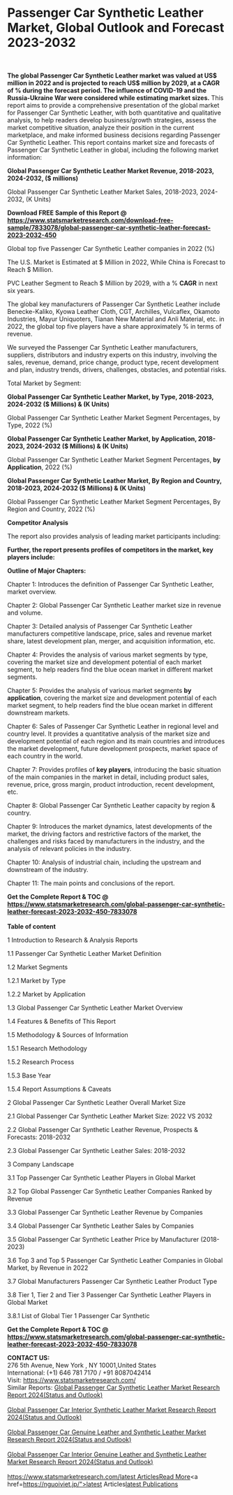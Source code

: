 <h1>Passenger Car Synthetic Leather Market, Global Outlook and Forecast 2023-2032</h1><br/><p><strong>The global Passenger Car Synthetic Leather market was valued at US$ million in 2022 and is projected to reach US$ million by 2029, at a <strong>CAGR</strong> of % during the forecast period. The influence of COVID-19 and the Russia-Ukraine War were considered while estimating market sizes.</strong> This report aims to provide a comprehensive presentation of the global market for Passenger Car Synthetic Leather, with both quantitative and qualitative analysis, to help readers develop business/growth strategies, assess the market competitive situation, analyze their position in the current marketplace, and make informed business decisions regarding Passenger Car Synthetic Leather. This report contains market size and forecasts of Passenger Car Synthetic Leather in global, including the following market information:</p><p><strong>Global Passenger Car Synthetic Leather Market Revenue, 2018-2023, 2024-2032, ($ millions)</strong></p><p>Global Passenger Car Synthetic Leather Market Sales, 2018-2023, 2024-2032, (K Units)</p><p><strong>Download FREE Sample of this Report @ <a href="https://www.statsmarketresearch.com/download-free-sample/7833078/global-passenger-car-synthetic-leather-forecast-2023-2032-450">https://www.statsmarketresearch.com/download-free-sample/7833078/global-passenger-car-synthetic-leather-forecast-2023-2032-450</a></strong></p><p>Global top five Passenger Car Synthetic Leather companies in 2022 (%)</p><p>The U.S. Market is Estimated at $ Million in 2022, While China is Forecast to Reach $ Million.</p><p>PVC Leather Segment to Reach $ Million by 2029, with a % <strong>CAGR</strong> in next six years.</p><p>The global key manufacturers of Passenger Car Synthetic Leather include Benecke-Kaliko, Kyowa Leather Cloth, CGT, Archilles, Vulcaflex, Okamoto Industries, Mayur Uniquoters, Tianan New Material and Anli Material, etc. in 2022, the global top five players have a share approximately % in terms of revenue.</p><p>We surveyed the Passenger Car Synthetic Leather manufacturers, suppliers, distributors and industry experts on this industry, involving the sales, revenue, demand, price change, product type, recent development and plan, industry trends, drivers, challenges, obstacles, and potential risks.</p><p>Total Market by Segment:</p><p><strong>Global Passenger Car Synthetic Leather Market, by Type, 2018-2023, 2024-2032 ($ Millions) & (K Units)</strong></p><p>Global Passenger Car Synthetic Leather Market Segment Percentages, by Type, 2022 (%)</p><p><strong>Global Passenger Car Synthetic Leather Market, <strong>by Application</strong>, 2018-2023, 2024-2032 ($ Millions) & (K Units)</strong></p><p>Global Passenger Car Synthetic Leather Market Segment Percentages, <strong>by Application</strong>, 2022 (%)</p><p><strong>Global Passenger Car Synthetic Leather Market, By Region and Country, 2018-2023, 2024-2032 ($ Millions) & (K Units)</strong></p><p>Global Passenger Car Synthetic Leather Market Segment Percentages, By Region and Country, 2022 (%)</p><p><strong>Competitor Analysis</strong></p><p>The report also provides analysis of leading market participants including:</p><p><strong>Further, the report presents profiles of competitors in the market, <strong>key players</strong> include:</strong></p><p><strong>Outline of Major Chapters:</strong></p><p>Chapter 1: Introduces the definition of Passenger Car Synthetic Leather, market overview.</p><p>Chapter 2: Global Passenger Car Synthetic Leather market size in revenue and volume.</p><p>Chapter 3: Detailed analysis of Passenger Car Synthetic Leather manufacturers competitive landscape, price, sales and revenue market share, latest development plan, merger, and acquisition information, etc.</p><p>Chapter 4: Provides the analysis of various market segments by type, covering the market size and development potential of each market segment, to help readers find the blue ocean market in different market segments.</p><p>Chapter 5: Provides the analysis of various market segments <strong>by application</strong>, covering the market size and development potential of each market segment, to help readers find the blue ocean market in different downstream markets.</p><p>Chapter 6: Sales of Passenger Car Synthetic Leather in regional level and country level. It provides a quantitative analysis of the market size and development potential of each region and its main countries and introduces the market development, future development prospects, market space of each country in the world.</p><p>Chapter 7: Provides profiles of <strong>key players</strong>, introducing the basic situation of the main companies in the market in detail, including product sales, revenue, price, gross margin, product introduction, recent development, etc.</p><p>Chapter 8: Global Passenger Car Synthetic Leather capacity by region & country.</p><p>Chapter 9: Introduces the market dynamics, latest developments of the market, the driving factors and restrictive factors of the market, the challenges and risks faced by manufacturers in the industry, and the analysis of relevant policies in the industry.</p><p>Chapter 10: Analysis of industrial chain, including the upstream and downstream of the industry.</p><p>Chapter 11: The main points and conclusions of the report.</p><div><b>Get the Complete Report & TOC @ <a href="https://www.statsmarketresearch.com/global-passenger-car-synthetic-leather-forecast-2023-2032-450-7833078">https://www.statsmarketresearch.com/global-passenger-car-synthetic-leather-forecast-2023-2032-450-7833078</a></b></div><br><b>Table of content</b><p>1 Introduction to Research & Analysis Reports<br />
 
  1.1 Passenger Car Synthetic Leather Market Definition<br />
 
  1.2 Market Segments<br />
 
  1.2.1 Market by Type<br />
 
  1.2.2 Market by Application<br />
 
  1.3 Global Passenger Car Synthetic Leather Market Overview<br />
 
  1.4 Features & Benefits of This Report<br />
 
  1.5 Methodology & Sources of Information<br />
 
  1.5.1 Research Methodology<br />
 
  1.5.2 Research Process<br />
 
  1.5.3 Base Year<br />
 
  1.5.4 Report Assumptions & Caveats<br />
 
 2 Global Passenger Car Synthetic Leather Overall Market Size<br />
 
  2.1 Global Passenger Car Synthetic Leather Market Size: 2022 VS 2032<br />
 
  2.2 Global Passenger Car Synthetic Leather Revenue, Prospects & Forecasts: 2018-2032<br />
 
  2.3 Global Passenger Car Synthetic Leather Sales: 2018-2032<br />
 
 3 Company Landscape<br />
 
  3.1 Top Passenger Car Synthetic Leather Players in Global Market<br />
 
  3.2 Top Global Passenger Car Synthetic Leather Companies Ranked by Revenue<br />
 
  3.3 Global Passenger Car Synthetic Leather Revenue by Companies<br />
 
  3.4 Global Passenger Car Synthetic Leather Sales by Companies<br />
 
  3.5 Global Passenger Car Synthetic Leather Price by Manufacturer (2018-2023)<br />
 
  3.6 Top 3 and Top 5 Passenger Car Synthetic Leather Companies in Global Market, by Revenue in 2022<br />
 
  3.7 Global Manufacturers Passenger Car Synthetic Leather Product Type<br />
 
  3.8 Tier 1, Tier 2 and Tier 3 Passenger Car Synthetic Leather Players in Global Market<br />
 
  3.8.1 List of Global Tier 1 Passenger Car Synthetic <br><div><b>Get the Complete Report & TOC @ <a href="https://www.statsmarketresearch.com/global-passenger-car-synthetic-leather-forecast-2023-2032-450-7833078">https://www.statsmarketresearch.com/global-passenger-car-synthetic-leather-forecast-2023-2032-450-7833078</a></b></div></p> <b>CONTACT US:</b><br>276 5th Avenue, New York , NY 10001,United States<br>International: (+1) 646 781 7170 / +91 8087042414<br>Visit: <a href="https://www.statsmarketresearch.com/">https://www.statsmarketresearch.com/</a><br>Similar Reports: <a href="https://www.statsmarketresearch.com/global-passenger-car-synthetic-leather-forecast-2023-2032-450-7833078">Global Passenger Car Synthetic Leather Market Research Report 2024(Status and Outlook)</a><br/><br/><a href="https://www.statsmarketresearch.com/global-passenger-car-synthetic-leather-forecast-2023-2032-450-7833078">Global Passenger Car Interior Synthetic Leather Market Research Report 2024(Status and Outlook)</a><br/><br/><a href="https://www.statsmarketresearch.com/global-passenger-car-synthetic-leather-forecast-2023-2032-450-7833078">Global Passenger Car Genuine Leather and Synthetic Leather Market Research Report 2024(Status and Outlook)</a><br/><br/><a href="https://www.statsmarketresearch.com/global-passenger-car-synthetic-leather-forecast-2023-2032-450-7833078">Global Passenger Car Interior Genuine Leather and Synthetic Leather Market Research Report 2024(Status and Outlook)</a><br/><br/><a href="https://gyeongbokgung.com">https://www.statsmarketresearch.com/</a><a href="https://hallyeomaritime.com">latest Articles</a><a href="https://jingwansa.com">Read More</a><a href=https://nguoiviet.jp/">latest Articles</a><a href="https://www.intelmarketresearch.com/">latest Publications</a>